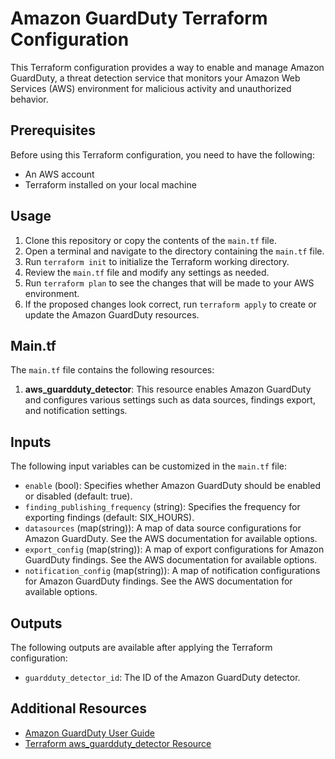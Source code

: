 # Amazon GuardDuty Terraform Configuration

This Terraform configuration provides a way to enable and manage Amazon GuardDuty, a threat detection service that monitors your Amazon Web Services (AWS) environment for malicious activity and unauthorized behavior.

## Prerequisites

Before using this Terraform configuration, you need to have the following:

- An AWS account
- Terraform installed on your local machine

## Usage

1. Clone this repository or copy the contents of the `main.tf` file.
2. Open a terminal and navigate to the directory containing the `main.tf` file.
3. Run `terraform init` to initialize the Terraform working directory.
4. Review the `main.tf` file and modify any settings as needed.
5. Run `terraform plan` to see the changes that will be made to your AWS environment.
6. If the proposed changes look correct, run `terraform apply` to create or update the Amazon GuardDuty resources.

## Main.tf

The `main.tf` file contains the following resources:

1. **aws_guardduty_detector**: This resource enables Amazon GuardDuty and configures various settings such as data sources, findings export, and notification settings.

## Inputs

The following input variables can be customized in the `main.tf` file:

- `enable` (bool): Specifies whether Amazon GuardDuty should be enabled or disabled (default: true).
- `finding_publishing_frequency` (string): Specifies the frequency for exporting findings (default: SIX_HOURS).
- `datasources` (map(string)): A map of data source configurations for Amazon GuardDuty. See the AWS documentation for available options.
- `export_config` (map(string)): A map of export configurations for Amazon GuardDuty findings. See the AWS documentation for available options.
- `notification_config` (map(string)): A map of notification configurations for Amazon GuardDuty findings. See the AWS documentation for available options.

## Outputs

The following outputs are available after applying the Terraform configuration:

- `guardduty_detector_id`: The ID of the Amazon GuardDuty detector.

## Additional Resources

- [Amazon GuardDuty User Guide](https://docs.aws.amazon.com/guardduty/latest/ug/what-is-guardduty.html)
- [Terraform aws_guardduty_detector Resource](https://registry.terraform.io/providers/hashicorp/aws/latest/docs/resources/guardduty_detector)